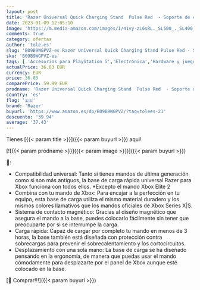 ```yaml
---
layout: post
title: 'Razer Universal Quick Charging Stand  Pulse Red  - Soporte de carga rápida para los mandos de Xbox  carga rápida  compatibilidad universal para mandos nuevos y antiguos  Rojo'
date: 2023-01-09 12:05:10
image: 'https://m.media-amazon.com/images/I/41vy-zL6sRL._SL500_._SL400_.jpg'
comments: true
category: ofertas
author: 'tole.es'
slug: 'B09B9WGPVZ-es Razer Universal Quick Charging Stand Pulse Red - Soporte...'
sku: 'B09B9WGPVZ-es'
tags: [ 'Accesorios para PlayStation 5','Electrónica','Hardware y juegos para PlayStation 5','Videojuegos','razer','xbox','🇪🇸', ]
actualPrice: 36.03 EUR
currency: EUR
price: 36.03
comparePrice: 59.99 EUR
prodname: 'Razer Universal Quick Charging Stand  Pulse Red  - Soporte de carga rápida para los mandos de Xbox  carga rápida  compatibilidad universal para mandos nuevos y antiguos  Rojo'
country: 'es'
flag: '🇪🇸'
brand: 'Razer'
buyurl: 'https://www.amazon.es/dp/B09B9WGPVZ/?tag=tolees-21'
descuento: '39.94'
average: '37.43'
---
```


Tienes [{{< param title >}}]({{< param buyurl >}}) aqui!

[![{{< param prodname >}}]({{< param image >}})]({{< param buyurl >}})

🔎:

- Compatibilidad universal: Tanto si tienes mandos de última generación como si son más antiguos, la base de carga rápida universal Razer para Xbox funciona con todos ellos. *Excepto el mando Xbox Elite 2
- Combina con tu mando de Xbox: Para encajar a la perfección en tu equipo, esta base de carga utiliza el mismo material duradero y los mismos colores llamativos que los mandos oficiales de Xbox Series X|S.
- Sistema de contacto magnético: Gracias al diseño magnético que asegura el mando a la base, puedes colocarlo fácilmente sin tener que preocuparte por si se interrumpe la carga.
- Carga rápida: Capaz de cargar por completo tu mando en menos de 3 horas, la base también está diseñada con protección contra sobrecargas para prevenir el sobrecalentamiento y los cortocircuitos.
- Desplazamiento con una sola mano: La base de carga se ha diseñado pensando en la ergonomía, de manera que puedas usar el mando cómodamente para desplazarte por el panel de Xbox aunque esté colocado en la base.

[🛒 Comprar!!!]({{< param buyurl >}})
